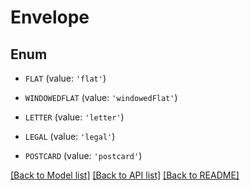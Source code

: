 # Envelope


## Enum

* `FLAT` (value: `'flat'`)

* `WINDOWEDFLAT` (value: `'windowedFlat'`)

* `LETTER` (value: `'letter'`)

* `LEGAL` (value: `'legal'`)

* `POSTCARD` (value: `'postcard'`)

[[Back to Model list]](../README.md#documentation-for-models) [[Back to API list]](../README.md#documentation-for-api-endpoints) [[Back to README]](../README.md)


